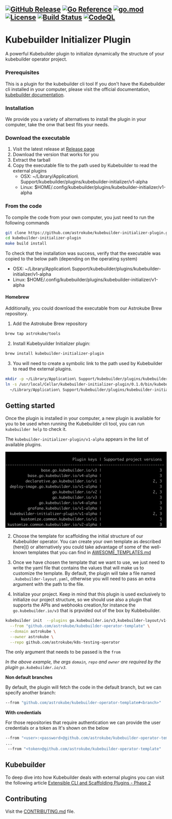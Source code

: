 [![GitHub Release](https://img.shields.io/github/v/release/astrokube/kubebuilder-initializer-plugin)](https://github.com/astrokube/kubebuilder-initializer-plugin/releases)
[![Go Reference](https://pkg.go.dev/badge/github.com/astrokube/kubebuilder-initializer-plugin.svg)](https://pkg.go.dev/github.com/astrokube/kubebuilder-initializer-plugin)
[![go.mod](https://img.shields.io/github/go-mod/go-version/astrokube/kubebuilder-initializer-plugin)](go.mod)
[![License](https://img.shields.io/badge/License-Apache_2.0-blue.svg)](https://img.shields.io/github/license/astrokube/kubebuilder-initializer-plugin)
[![Build Status](https://img.shields.io/github/actions/workflow/status/astrokube/kubebuilder-initializer-plugin/build.yml?branch=main)](https://github.com/astrokube/kubebuilder-initializer-plugin/actions?query=workflow%3ABuild+branch%3Amain)
[![CodeQL](https://github.com/astrokube/kubebuilder-initializer-plugin/actions/workflows/codeql.yml/badge.svg?branch=main)](https://github.com/astrokube/kubebuilder-initializer-plugin/actions/workflows/codeql.yml)
---

# Kubebuilder Initializer Plugin

A powerful Kubebuilder plugin to initialize dynamically the structure of your kubebuilder operator project.

### Prerequisites

This is a plugin for the kubebuilder cli tool If you don't have the Kubebuilder cli installed in your computer, please
visit the official documentation, [kubebuilder documentation](https://github.com/kubernetes-sigs/kubebuilder).

### Installation

We provide you a variety of alternatives to install the plugin in your computer, take the onw that best fits your needs.

### Download the executable

1. Visit the latest release at [Release page](https://github.com/astrokube/kubebuilder-initializer-plugin/releases)
2. Download the version that works for you
3. Extract the tarball
4. Copy the executable file to the path used by Kubebuilder to read the external plugins
   - OSX:  ~/Library/Application\ Support/kubebuilder/plugins/kubebuilder-initializer/v1-alpha
   - Linux: $HOME/.config/kubebuilder/plugins/kubebuilder-initializer/v1-alpha

### From the code

To compile the code from your own computer, you just need to run the following commands

```bash
git clone https://github.com/astrokube/kubebuilder-initializer-plugin.git
cd kubebuilder-initializer-plugin
make build install
```

To check that the installation was success, verify that the executable was copied to the below path (depending on the
operating system)

- OSX:  ~/Library/Application\ Support/kubebuilder/plugins/kubebuilder-initializer/v1-alpha
- Linux: $HOME/.config/kubebuilder/plugins/kubebuilder-initializer/v1-alpha


#### Homebrew

Additionally,  you could download the executable from our Astrokube Brew repository.

1. Add the Astrokube Brew repository
```bash
brew tap astrokube/tools
```

2. Install Kubebyuilder Initializer plugin:
```bash
brew install kubebuilder-initializer-plugin
```

3. You will need to create a symbolic link to the path used by Kubebuilder to read the external plugins.

```bash
mkdir -p ~/Library/Application\ Support/kubebuilder/plugins/kubebuilder-initializer-plugin/v1-alpha/
ln -s /usr/local/Cellar/kubebuilder-initializer-plugin/0.1.0/bin/kubebuilder-initializer-plugin \
  ~/Library/Application\ Support/kubebuilder/plugins/kubebuilder-initializer-plugin/v1-alpha/kubebuilder-initializer-plugin
```

## Getting started

Once the plugin is installed in your computer, a new plugin is available for you to be used when running the Kubebuilder
cli tool, you can run `kubebuilder help` to check it.

The `kubebuilder-initializer-plugin/v1-alpha` appears in the list of available plugins.

![Kubebuilder pLugins](docs/assets/plugins.png)



2. Choose the template for scaffolding the initial structure of our Kubebuilder operator. You can 
create your own template as described (here]() or alternatively you could take advantage of some of the well-known templates
that you can find in [AWESOME_TEMPLATES.md](AWESOME_TEMPLATES.md)

3. Once we have chosen the template that we want to use, we just need to write the yaml file  that contains the values that 
will make us to customize the template. By default, the plugin will take a file named `.kubebuilder-layout.yaml`, otherwise 
you will need to pass an extra argument with the path to the file.

4. Initialize your project. Keep in mind that this plugin is used exclusively to initialize our project structure, so we should
use also a plugin that supports the APIs and webhooks creation,for instance the `go.kubebuilder.io/v3` that is prpvided out  of the box by Kubbebuilder.

```bash
kubebuilder init  --plugins go.kubebuilder.io/v3,kubebuilder-layout/v1-alpha \
  --from "github.com/astrokube/kubebuilder-operator-template" \
  --domain astrokube \
  --owner astrokube \
  --repo github.com/astrokube/k8s-testing-operator
```

The only argument that needs to be passed is the `from`

*In the above example, the args `domain`, `repo` and `owner` are required by the plugin `go.kubebuilder.io/v3`.*

**Non default branches**

By default, the plugin will fetch the code in the default branch, but we can specify another branch:

```bash
--from "github.com/astrokube/kubebuilder-operator-template#<branch>"
````

**With credentials**

For those repositories that require authentication we can provide the user credentials or a token as It's shown on
the below

```bash
--from "<user>:<password>@github.com/astrokube/kubebuilder-operator-template"
...
 --from "<token>@github.com/astrokube/kubebuilder-operator-template"
```


## Kubebuilder

To deep dive into how Kubebuilder deals with external plugins you can visit the following article
[Extensible CLI and Scaffolding Plugins - Phase 2](https://github.com/kubernetes-sigs/kubebuilder/blob/master/designs/extensible-cli-and-scaffolding-plugins-phase-2.md)



## Contributing

Visit the [CONTRIBUTING.md](CONTRIBUTING.md) file.